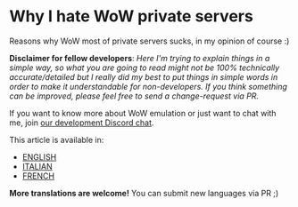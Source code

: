 # Why I hate WoW private servers

Reasons why WoW most of private servers sucks, in my opinion of course :)

**Disclaimer for fellow developers**: *Here I'm trying to explain things in a simple way, so what you are going to read might not be 100% technically accurate/detailed but I really did my best to put things in simple words in order to make it understandable for non-developers. If you think something can be improved, please feel free to send a change-request via PR.*

If you want to know more about WoW emulation or just want to chat with me, join [our development Discord chat](https://discord.com/invite/gkt4y2x).

This article is available in:

- [ENGLISH](https://github.com/FrancescoBorzi/why-I-hate-wow-private-servers/blob/master/ENGLISH.md)
- [ITALIAN](https://github.com/FrancescoBorzi/why-I-hate-wow-private-servers/blob/master/ITALIAN.md)
- [FRENCH](https://github.com/FrancescoBorzi/why-I-hate-wow-private-servers/blob/master/FRENCH.md)

**More translations are welcome!** You can submit new languages via PR ;)
